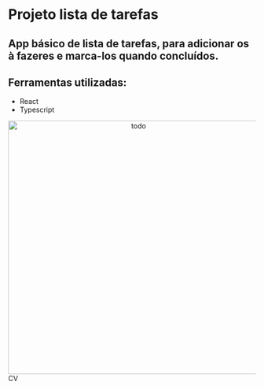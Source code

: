 # Projeto lista de tarefas
## App básico de lista de tarefas, para adicionar os à fazeres e marca-los quando concluídos. 
## Ferramentas utilizadas:
* React 
* Typescript
<div align="center">
<img width="515" alt="todo" src="https://user-images.githubusecontent.com/44865006/178020596-97711091-c113-4167-a6fb-d1ce5fee4545.png">
</div>
 CV